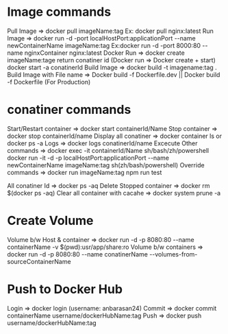 # Image commands

Pull Image                 => docker pull imageName:tag Ex: docker pull nginx:latest
Run Image                  => docker run -d -port localHostPort:applicationPort --name newContainerName imageName:tag
                           Ex:docker run -d -port 8000:80 --name nginxContainer nginx:latest
Docker Run                 => docker create imageName:tage return conatiner id (Docker run => Docker create + start)
                              docker start -a conatinerId
Build Image                => docker build -t imagename:tag .
Build Image with File name => Docker build -f Dockerfile.dev || Docker build -f Dockerfile (For Production)

# conatiner commands

Start/Restart container => docker start containerId/Name
Stop container          => docker stop containerId/name
Display all conatiner   => docker container ls or docker ps -a
Logs                    => docker logs conatinerId/name 
Excecute Other commands => docker exec -it containerId/Name sh/bash/zh/powershell
                           docker run -it -d -p localHostPort:applicationPort --name newContainerName imageName:tag sh(zh/bash/powershell)
Override commands       => docker run imageName:tag npm run test

All conatiner Id                 => docker ps -aq
Delete Stopped container         => docker rm $(docker ps -aq)
Clear all container with cacahe  => docker system prune -a

# Create Volume
Volume b/w Host & container  => docker run -d -p 8080:80 --name containerName -v $(pwd):usr/app/share:ro
Volume b/w containers        => docker run -d -p 8080:80 --name conatinerName --volumes-from-sourceContainerName

# Push to Docker Hub
Login     => docker login (username: anbarasan24)
Commit    => docker commit containerName username/dockerHubName:tag
Push      => docker push  username/dockerHubName:tag   


